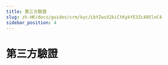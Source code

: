 ```yaml
---
title: 第三方驗證
slug: zh-HK/docs/guides/crm/kyc/LbYZwsV2kiCtKykYE3Zc405lnC4
sidebar_position: 4
---
```



# 第三方驗證

